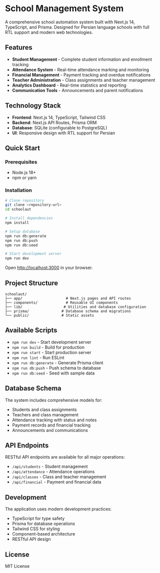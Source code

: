 # School Management System

A comprehensive school automation system built with Next.js 14, TypeScript, and Prisma. Designed for Persian language schools with full RTL support and modern web technologies.

## Features

- **Student Management** - Complete student information and enrollment tracking
- **Attendance System** - Real-time attendance marking and monitoring
- **Financial Management** - Payment tracking and overdue notifications
- **Teacher Administration** - Class assignments and teacher management
- **Analytics Dashboard** - Real-time statistics and reporting
- **Communication Tools** - Announcements and parent notifications

## Technology Stack

- **Frontend**: Next.js 14, TypeScript, Tailwind CSS
- **Backend**: Next.js API Routes, Prisma ORM
- **Database**: SQLite (configurable to PostgreSQL)
- **UI**: Responsive design with RTL support for Persian

## Quick Start

### Prerequisites
- Node.js 18+
- npm or yarn

### Installation

```bash
# Clone repository
git clone <repository-url>
cd schoolaut

# Install dependencies
npm install

# Setup database
npm run db:generate
npm run db:push
npm run db:seed

# Start development server
npm run dev
```

Open [http://localhost:3000](http://localhost:3000) in your browser.

## Project Structure

```
schoolaut/
├── app/                    # Next.js pages and API routes
├── components/             # Reusable UI components
├── lib/                   # Utilities and database configuration
├── prisma/               # Database schema and migrations
└── public/               # Static assets
```

## Available Scripts

- `npm run dev` - Start development server
- `npm run build` - Build for production
- `npm run start` - Start production server
- `npm run lint` - Run ESLint
- `npm run db:generate` - Generate Prisma client
- `npm run db:push` - Push schema to database
- `npm run db:seed` - Seed with sample data

## Database Schema

The system includes comprehensive models for:
- Students and class assignments
- Teachers and class management
- Attendance tracking with status and notes
- Payment records and financial tracking
- Announcements and communications

## API Endpoints

RESTful API endpoints are available for all major operations:
- `/api/students` - Student management
- `/api/attendance` - Attendance operations
- `/api/classes` - Class and teacher management
- `/api/financial` - Payment and financial data

## Development

The application uses modern development practices:
- TypeScript for type safety
- Prisma for database operations
- Tailwind CSS for styling
- Component-based architecture
- RESTful API design

## License

MIT License